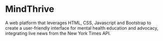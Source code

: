 # MindThrive
A web platform that leverages HTML, CSS, Javascript and Bootstrap to create a user-friendly interface for mental health education and advocacy, integrating live news from the New York Times API.
